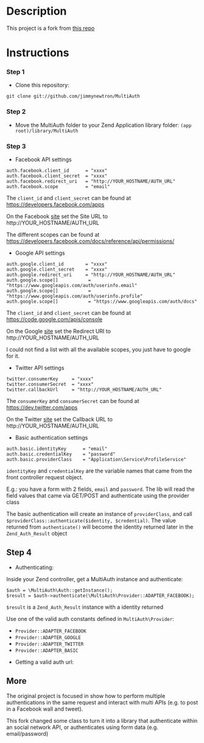 # Description #
This project is a fork from [this repo](http://thebestsolution.org/zend-login-with-facebook-twitter-and-google/)

# Instructions #

### Step 1 ###
* Clone this repository:

~~~
git clone git://github.com/jimmynewtron/MultiAuth
~~~

### Step 2 ###
* Move the MultiAuth folder to your Zend Application library folder:
`(app root)/library/MultiAuth`

### Step 3 ###
* Facebook API settings

~~~
auth.facebook.client_id      = "xxxx"
auth.facebook.client_secret  = "xxxx"
auth.facebook.redirect_uri   = "http://YOUR_HOSTNAME/AUTH_URL"
auth.facebook.scope          = "email"
~~~

The `client_id` and `client_secret` can be found at https://developers.facebook.com/apps

On the Facebook [site](https://developers.facebook.com/apps) set the Site URL to http://YOUR_HOSTNAME/AUTH_URL

The different scopes can be found at https://developers.facebook.com/docs/reference/api/permissions/

* Google API settings 

~~~
auth.google.client_id        = "xxxx"
auth.google.client_secret    = "xxxx"
auth.google.redirect_uri     = "http://YOUR_HOSTNAME/AUTH_URL"
auth.google.scope[]           = "https://www.googleapis.com/auth/userinfo.email"
auth.google.scope[]           = "https://www.googleapis.com/auth/userinfo.profile"
auth.google.scope[]           = "https://www.googleapis.com/auth/docs"
~~~

The `client_id` and `client_secret` can be found at https://code.google.com/apis/console

On the Google [site](https://code.google.com/apis/console) set the Redirect URI to http://YOUR_HOSTNAME/AUTH_URL

I could not find a list with all the available scopes, you just have to google for it.

* Twitter API settings

~~~
twitter.consumerKey     = "xxxx"
twitter.consumerSecret  = "xxxx"
twitter.callbackUrl     = "http://YOUR_HOSTNAME/AUTH_URL"
~~~

The `consumerKey` and `consumerSecret` can be found at https://dev.twitter.com/apps

On the Twitter [site](https://dev.twitter.com/apps) set the Callback URL to http://YOUR_HOSTNAME/AUTH_URL

* Basic authentication settings

~~~
auth.basic.identityKey      = "email"
auth.basic.credentialKey    = "password"
auth.basic.providerClass    = "Application\Service\ProfileService"
~~~

`identityKey` and `credentialKey` are the variable names that came from the front controller request object.

E.g.: you have a form with 2 fields, `email` and `password`. The lib will read the field values that came via GET/POST and authenticate using the provider class

The basic authentication will create an instance of `providerClass`, and call `$providerClass::authenticate($identity, $credential)`.
The value returned from `authenticate()` will become the identity returned later in the `Zend_Auth_Result` object

## Step 4 ##
* Authenticating:

Inside your Zend controller, get a MultiAuth instance and authenticate:

~~~
$auth = \MultiAuth\Auth::getInstance();
$result = $auth->authenticate(\MultiAuth\Provider::ADAPTER_FACEBOOK);
~~~

`$result` is a `Zend_Auth_Result` instance with a identity returned

Use one of the valid auth constants defined in `MultiAuth\Provider`:
- `Provider::ADAPTER_FACEBOOK`
- `Provider::ADAPTER_GOOGLE`
- `Provider::ADAPTER_TWITTER`
- `Provider::ADAPTER_BASIC`

* Getting a valid auth url:


## More ##

The original project is focused in show how to perform multiple authentications in the same request and interact with multi APIs (e.g. to post in a Facebook wall and tweet).

This fork changed some class to turn it into a library that authenticate within an social network API, or authenticates using form data (e.g. email/password)

